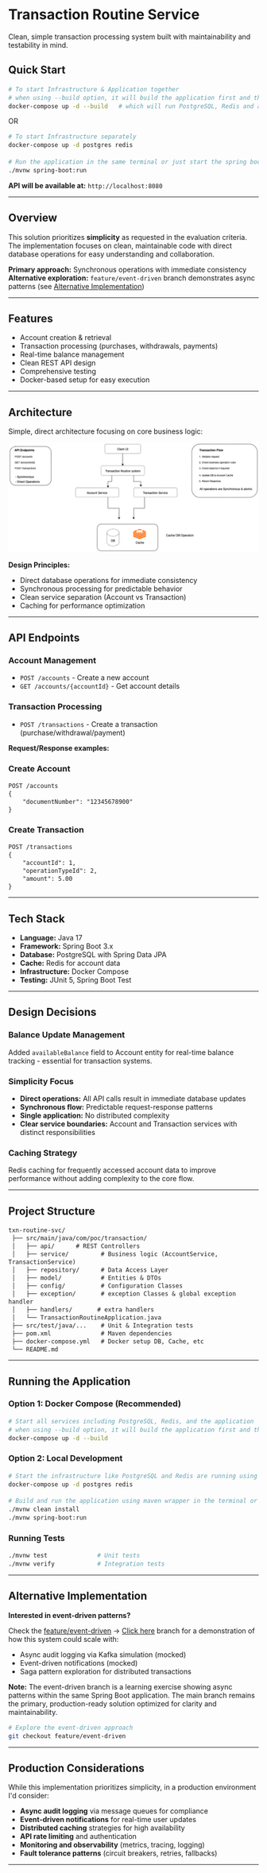 # Transaction Routine Service

Clean, simple transaction processing system built with maintainability and testability in mind.

## Quick Start

```bash
# To start Infrastructure & Application together
# when using --build option, it will build the application first and then start the services
docker-compose up -d --build   # which will run PostgreSQL, Redis and along with the java application
```

OR

```bash
# To start Infrastructure separately
docker-compose up -d postgres redis

# Run the application in the same terminal or just start the spring boot application (TransactionRoutineApplication.java) in an IDE like intellij
./mvnw spring-boot:run
```

**API will be available at:** `http://localhost:8080`

---

## Overview

This solution prioritizes **simplicity** as requested in the evaluation criteria. The implementation focuses on clean, maintainable code with direct database operations for easy understanding and collaboration.

**Primary approach:** Synchronous operations with immediate consistency  
**Alternative exploration:** `feature/event-driven` branch demonstrates async patterns (see [Alternative Implementation](#alternative-implementation))

---

## Features

* Account creation & retrieval
* Transaction processing (purchases, withdrawals, payments)
* Real-time balance management
* Clean REST API design
* Comprehensive testing
* Docker-based setup for easy execution

---

## Architecture

Simple, direct architecture focusing on core business logic:

![Architecture Diagram](docs/Transaction-processing-Simplev2.drawio.png)


**Design Principles:**
- Direct database operations for immediate consistency
- Synchronous processing for predictable behavior
- Clean service separation (Account vs Transaction)
- Caching for performance optimization

---

## API Endpoints

### Account Management
- `POST /accounts` - Create a new account
- `GET /accounts/{accountId}` - Get account details

### Transaction Processing
- `POST /transactions` - Create a transaction (purchase/withdrawal/payment)

**Request/Response examples:**

### Create Account

```
POST /accounts
{
    "documentNumber": "12345678900"
}
```
        
### Create Transaction
```
POST /transactions
{
    "accountId": 1,
    "operationTypeId": 2,
    "amount": 5.00
}
```

---

## Tech Stack

* **Language:** Java 17
* **Framework:** Spring Boot 3.x
* **Database:** PostgreSQL with Spring Data JPA
* **Cache:** Redis for account data
* **Infrastructure:** Docker Compose
* **Testing:** JUnit 5, Spring Boot Test

---

## Design Decisions

### Balance Update Management
Added `availableBalance` field to Account entity for real-time balance tracking - essential for transaction systems.

### Simplicity Focus
- **Direct operations:** All API calls result in immediate database updates
- **Synchronous flow:** Predictable request-response patterns
- **Single application:** No distributed complexity
- **Clear service boundaries:** Account and Transaction services with distinct responsibilities

### Caching Strategy
Redis caching for frequently accessed account data to improve performance without adding complexity to the core flow.

---

## Project Structure

```
txn-routine-svc/
 ├── src/main/java/com/poc/transaction/
 │   ├── api/      # REST Controllers
 │   ├── service/         # Business logic (AccountService, TransactionService)
 │   ├── repository/      # Data Access Layer
 │   ├── model/           # Entities & DTOs
 │   ├── config/          # Configuration Classes
 │   ├── exception/       # exception Classes & global exception handler
 │   ├── handlers/       # extra handlers
 │   └── TransactionRoutineApplication.java
 ├── src/test/java/...    # Unit & Integration tests
 ├── pom.xml              # Maven dependencies
 ├── docker-compose.yml   # Docker setup DB, Cache, etc
 └── README.md
```

---

## Running the Application

### Option 1: Docker Compose (Recommended)
```bash
# Start all services including PostgreSQL, Redis, and the application
# when using --build option, it will build the application first and then start the services - Use this build option on running first time
docker-compose up -d --build
```

### Option 2: Local Development
```bash
# Start the infrastructure like PostgreSQL and Redis are running using below docker cmd
docker-compose up -d postgres redis

# Build and run the application using maven wrapper in the terminal or just start the spring boot application (TransactionRoutineApplication.java) in an IDE like intellij
./mvnw clean install
./mvnw spring-boot:run
```

### Running Tests
```bash
./mvnw test              # Unit tests
./mvnw verify            # Integration tests
```

---

## Alternative Implementation

**Interested in event-driven patterns?** 

Check the [feature/event-driven](https://github.com/sundargsv/transaction-routine-service/tree/feature/event-driven?tab=readme-ov-file#alternative-architecture-event-driven-branch) -> [Click here](https://github.com/sundargsv/transaction-routine-service/tree/feature/event-driven?tab=readme-ov-file#alternative-architecture-event-driven-branch) branch for a demonstration of how this system could scale with:
- Async audit logging via Kafka simulation (mocked)
- Event-driven notifications (mocked)
- Saga pattern exploration for distributed transactions

**Note:** The event-driven branch is a learning exercise showing async patterns within the same Spring Boot application. The main branch remains the primary, production-ready solution optimized for clarity and maintainability.

```bash
# Explore the event-driven approach
git checkout feature/event-driven
```

---

## Production Considerations

While this implementation prioritizes simplicity, in a production environment I'd consider:

- **Async audit logging** via message queues for compliance
- **Event-driven notifications** for real-time user updates  
- **Distributed caching** strategies for high availability
- **API rate limiting** and authentication
- **Monitoring and observability** (metrics, tracing, logging)
- **Fault tolerance patterns** (circuit breakers, retries, fallbacks)

---
